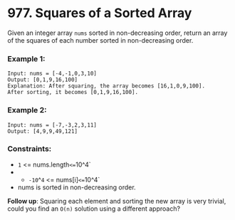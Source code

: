 # 977. Squares of a Sorted Array

Given an integer array `nums` sorted in non-decreasing order, return an array of the squares of each number sorted in non-decreasing order.

### Example 1:

```
Input: nums = [-4,-1,0,3,10]
Output: [0,1,9,16,100]
Explanation: After squaring, the array becomes [16,1,0,9,100].
After sorting, it becomes [0,1,9,16,100].
```

### Example 2:

```
Input: nums = [-7,-3,2,3,11]
Output: [4,9,9,49,121]
```

### Constraints:

- `1` <= nums.length` <= `10^4`
- - `-10`^`4` <= nums[i]` <= `10^4`
- nums is sorted in non-decreasing order.

**Follow up**: Squaring each element and sorting the new array is very trivial, could you find an `O(n)` solution using a different approach?
